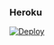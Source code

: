 ### Heroku
[![Deploy](https://www.herokucdn.com/deploy/button.svg)](https://heroku.com/deploy?template=https://github.com/Prueba)

